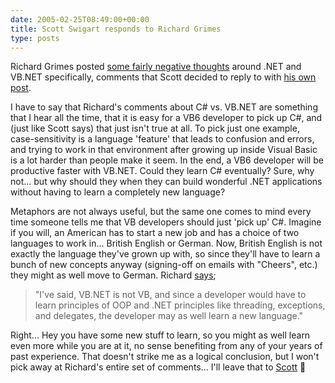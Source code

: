```yaml
---
date: 2005-02-25T08:49:00+00:00
title: Scott Swigart responds to Richard Grimes
type: posts
---
```

Richard Grimes posted [some fairly negative thoughts](http://www.ddj.com/documents/s=9211/ddj050201dnn/) around .NET and VB.NET specifically, comments that Scott decided to reply to with [his own post](http://swigartconsulting.blogs.com/tech_blender/2005/02/grumpy_grimes.html).

I have to say that Richard's comments about C# vs. VB.NET are something that I hear all the time, that it is easy for a VB6 developer to pick up C#, and (just like Scott says) that just isn't true at all. To pick just one example, case-sensitivity is a language 'feature' that leads to confusion and errors, and trying to work in that environment after growing up inside Visual Basic is a lot harder than people make it seem. In the end, a VB6 developer will be productive faster with VB.NET. Could they learn C# eventually? Sure, why not... but why should they when they can build wonderful .NET applications without having to learn a completely new language?

Metaphors are not always useful, but the same one comes to mind every time someone tells me that VB developers should just 'pick up' C#. Imagine if you will, an American has to start a new job and has a choice of two languages to work in... British English or German. Now, British English is not exactly the language they've grown up with, so since they'll have to learn a bunch of new concepts anyway (signing-off on emails with "Cheers", etc.) they might as well move to German. Richard [says](http://www.ddj.com/documents/s=9211/ddj050201dnn/);

> "I've said, VB.NET is not VB, and since a developer would have to learn principles of OOP and .NET principles like threading, exceptions, and delegates, the developer may as well learn a new language."

Right... Hey you have some new stuff to learn, so you might as well learn even more while you are at it, no sense benefiting from any of your years of past experience. That doesn't strike me as a logical conclusion, but I won't pick away at Richard's entire set of comments... I'll leave that to [Scott](http://swigartconsulting.blogs.com/tech_blender/2005/02/grumpy_grimes.html) 🙂
